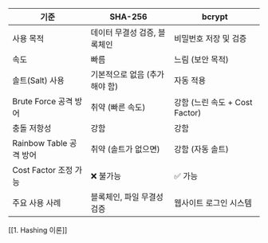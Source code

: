 | 기준                  | SHA-256           | bcrypt                   |
| ------------------- | ----------------- | ------------------------ |
| 사용 목적               | 데이터 무결성 검증, 블록체인  | 비밀번호 저장 및 검증             |
| 속도                  | 빠름                | 느림 (보안 목적)               |
| 솔트(Salt) 사용         | 기본적으로 없음 (추가해야 함) | 자동 적용                    |
| Brute Force 공격 방어   | 취약 (빠른 속도)        | 강함 (느린 속도 + Cost Factor) |
| 충돌 저항성              | 강함                | 강함                       |
| Rainbow Table 공격 방어 | 취약 (솔트가 없으면)      | 강함 (자동 솔트)               |
| Cost Factor 조정 가능   | ❌ 불가능             | ✅ 가능                     |
| 주요 사용 사례            | 블록체인, 파일 무결성 검증   | 웹사이트 로그인 시스템             |
[[1. Hashing 이론]]
